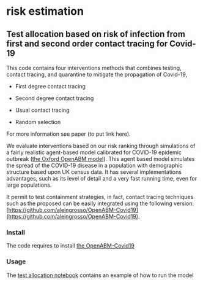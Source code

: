 # risk estimation
## Test allocation based on risk of infection from first and second order contact tracing for Covid-19

This code contains four interventions methods that combines testing, contact tracing, and quarantine to mitigate the propagation of Covid-19,

 - First degree contact tracing
* Second degree contact tracing
+ Usual contact tracing
- Random selection

For more information see paper (to put link here). 
  
 We evaluate interventions based on our risk ranking through simulations of a fairly realistic agent-based model calibrated for COVID-19 epidemic outbreak ([the Oxford OpenABM model](https://github.com/BDI-pathogens/OpenABM-Covid19)). 
 This agent based model simulates the spread of the COVID-19 disease in a population with demographic structure based upon UK census data.  It has several implementations advantages, such as its level of detail and a very fast running time, even for large populations. 
 
 It permit to test containment strategies, in fact, contact tracing techniques such as the proposed can be easily integrated using the following version: [https://github.com/aleingrosso/OpenABM-Covid19](https://github.com/aleingrosso/OpenABM-Covid19). 

### Install
The code requires to install [the OpenABM-Covid19](https://github.com/aleingrosso/OpenABM-Covid19)

### Usage
The [test allocation notebook](https://github.com/gbayolo26/intervention_strategies/blob/main/Test_allocation.ipynb) contains an example of how to run the model
